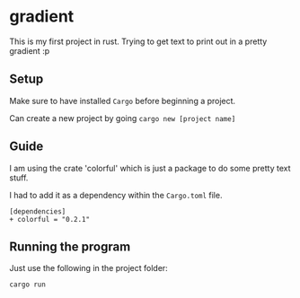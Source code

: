 # gradient

This is my first project in rust. Trying to get text to print out in a pretty gradient :p

## Setup

Make sure to have installed `Cargo` before beginning a project.

Can create a new project by going `cargo new [project name]`

## Guide

I am using the crate 'colorful' which is just a package to do some pretty text stuff.

I had to add it as a dependency within the `Cargo.toml` file.

```git
[dependencies]
+ colorful = "0.2.1"
```

## Running the program

Just use the following in the project folder:

```sh
cargo run
```